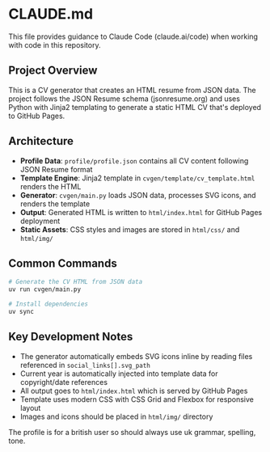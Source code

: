# CLAUDE.md

This file provides guidance to Claude Code (claude.ai/code) when working with code in this repository.

## Project Overview

This is a CV generator that creates an HTML resume from JSON data. The project follows the JSON Resume schema (jsonresume.org) and uses Python with Jinja2 templating to generate a static HTML CV that's deployed to GitHub Pages.

## Architecture

- **Profile Data**: `profile/profile.json` contains all CV content following JSON Resume format
- **Template Engine**: Jinja2 template in `cvgen/template/cv_template.html` renders the HTML
- **Generator**: `cvgen/main.py` loads JSON data, processes SVG icons, and renders the template
- **Output**: Generated HTML is written to `html/index.html` for GitHub Pages deployment
- **Static Assets**: CSS styles and images are stored in `html/css/` and `html/img/`

## Common Commands

```bash
# Generate the CV HTML from JSON data
uv run cvgen/main.py

# Install dependencies
uv sync

```

## Key Development Notes

- The generator automatically embeds SVG icons inline by reading files referenced in `social_links[].svg_path`
- Current year is automatically injected into template data for copyright/date references
- All output goes to `html/index.html` which is served by GitHub Pages
- Template uses modern CSS with CSS Grid and Flexbox for responsive layout
- Images and icons should be placed in `html/img/` directory

The profile is for a british user so should always use uk grammar, spelling, tone.
